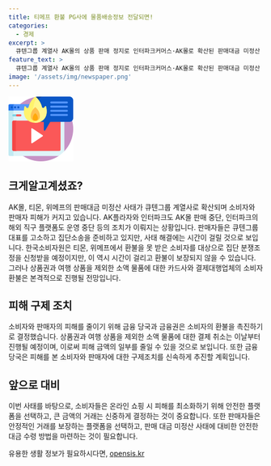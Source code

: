 ```yaml
---
title: 티메프 환불 PG사에 물품배송정보 전달되면!
categories:
  - 경제
excerpt: >
  큐텐그룹 계열사 AK몰의 상품 판매 정지로 인터파크커머스·AK몰로 확산된 판매대금 미정산 사태에 피해가 커지고 있다. 대규모의 제품 배송 취소가 예상되는 가운데, 소비자원은 분쟁조정을 신청받고 있지만, 지급 능력이 없다면 피해 구제가 어려울 것으로 보인다. 반면 상품권·여행 상품을 제외한 소액 물품에 대한 소비자 환불이 예상된다. 금융당국은 피해 구제를 추진하기로 결정했다.
feature_text: >
  큐텐그룹 계열사 AK몰의 상품 판매 정지로 인터파크커머스·AK몰로 확산된 판매대금 미정산 사태에 피해가 커지고 있다. 대규모의 제품 배송 취소가 예상되는 가운데, 소비자원은 분쟁조정을 신청받고 있지만, 지급 능력이 없다면 피해 구제가 어려울 것으로 보인다. 반면 상품권·여행 상품을 제외한 소액 물품에 대한 소비자 환불이 예상된다. 금융당국은 피해 구제를 추진하기로 결정했다.
image: '/assets/img/newspaper.png'
---
```


<p><img src="/assets/img/news.png" alt="rentncar 속보" /></p>

<h2 data-ke-size="size26">크게알고계셨죠?</h2>

<p data-ke-size="size16">AK몰, 티몬, 위메프의 판매대금 미정산 사태가 큐텐그룹 계열사로 확산되며 소비자와 판매자 피해가 커지고 있습니다. AK플라자와 인터파크도 AK몰 판매 중단, 인터파크의 해외 직구 플랫폼도 운영 중단 등의 조치가 이뤄지는 상황입니다. 판매자들은 큐텐그룹 대표를 고소하고 집단소송을 준비하고 있지만, 사태 해결에는 시간이 걸릴 것으로 보입니다. 한국소비자원은 티몬, 위메프에서 환불을 못 받은 소비자를 대상으로 집단 분쟁조정을 신청받을 예정이지만, 이 역시 시간이 걸리고 환불이 보장되지 않을 수 있습니다. 그러나 상품권과 여행 상품을 제외한 소액 물품에 대한 카드사와 결제대행업체의 소비자 환불은 본격적으로 진행될 전망입니다.</p>

<h2 data-ke-size="size26">피해 구제 조치</h2>

<p data-ke-size="size16">소비자와 판매자의 피해를 줄이기 위해 금융 당국과 금융권은 소비자의 환불을 촉진하기로 결정했습니다. 상품권과 여행 상품을 제외한 소액 물품에 대한 결제 취소는 이날부터 진행될 예정이며, 이로써 피해 금액의 일부를 줄일 수 있을 것으로 보입니다. 또한 금융당국은 피해를 본 소비자와 판매자에 대한 구제조치를 신속하게 추진할 계획입니다.</p>

<h2 data-ke-size="size26">앞으로 대비</h2>

<p data-ke-size="size16">이번 사태를 바탕으로, 소비자들은 온라인 쇼핑 시 피해를 최소화하기 위해 안전한 플랫폼을 선택하고, 큰 금액의 거래는 신중하게 결정하는 것이 중요합니다. 또한 판매자들은 안정적인 거래를 보장하는 플랫폼을 선택하고, 판매 대금 미정산 사태에 대비한 안전한 대금 수령 방법을 마련하는 것이 필요합니다.</p>
유용한 생활 정보가 필요하시다면, <a href="https://opensis.kr" rel="dofollow">opensis.kr</a>


